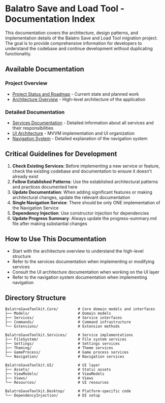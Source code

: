 # Balatro Save and Load Tool - Documentation Index

This documentation covers the architecture, design patterns, and implementation details of the Balatro Save and Load Tool migration project. The goal is to provide comprehensive information for developers to understand the codebase and continue development without duplicating functionality.

## Available Documentation

### Project Overview

- [Project Status and Roadmap](project-status.md) - Current state and planned work
- [Architecture Overview](architecture-overview.md) - High-level architecture of the application

### Detailed Documentation

- [Services Documentation](services-documentation.md) - Detailed information about all services and their responsibilities
- [UI Architecture](ui-architecture.md) - MVVM implementation and UI organization
- [Navigation System](navigation-system.md) - Detailed explanation of the navigation system

## Critical Guidelines for Development

1. **Check Existing Services**: Before implementing a new service or feature, check the existing codebase and documentation to ensure it doesn't already exist
2. **Follow Established Patterns**: Use the established architectural patterns and practices documented here
3. **Update Documentation**: When adding significant features or making architectural changes, update the relevant documentation
4. **Single Navigation Service**: There should be only ONE implementation of the Navigation Service
5. **Dependency Injection**: Use constructor injection for dependencies
6. **Update Progress Summary**: Always update the progress-summary.md file after making substantial changes

## How to Use This Documentation

- Start with the architecture overview to understand the high-level structure
- Refer to the services documentation when implementing or modifying services
- Consult the UI architecture documentation when working on the UI layer
- Refer to the navigation system documentation when implementing navigation

## Directory Structure

```
BalatroSaveToolkit.Core/         # Core domain models and interfaces
├── Models/                      # Domain models
├── Services/                    # Service interfaces
├── Commands/                    # Command infrastructure
└── Extensions/                  # Extension methods

BalatroSaveToolkit.Services/     # Service implementations
├── FileSystem/                  # File system services
├── Settings/                    # Settings services
├── Theming/                     # Theme services
├── GameProcess/                 # Game process services
└── Navigation/                  # Navigation services

BalatroSaveToolkit.UI/           # UI layer
├── Assets/                      # Static assets
├── ViewModels/                  # ViewModels
├── Views/                       # Views
└── Resources/                   # UI resources

BalatroSaveToolkit.Desktop/      # Platform-specific code
└── DependencyInjection/         # DI setup
```
